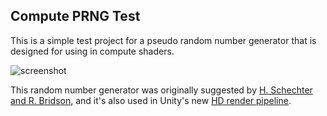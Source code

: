 Compute PRNG Test
-----------------

This is a simple test project for a pseudo random number generator that is
designed for using in compute shaders.

![screenshot](http://i.imgur.com/JM1SrFAm.png)

This random number generator was originally suggested by
[H. Schechter and R. Bridson], and it's also used in Unity's new
[HD render pipeline].

[H. Schechter and R. Bridson]: https://www.cs.ubc.ca/~rbridson/docs/schechter-sca08-turbulence.pdf
[HD render pipeline]: https://github.com/Unity-Technologies/ScriptableRenderLoop
